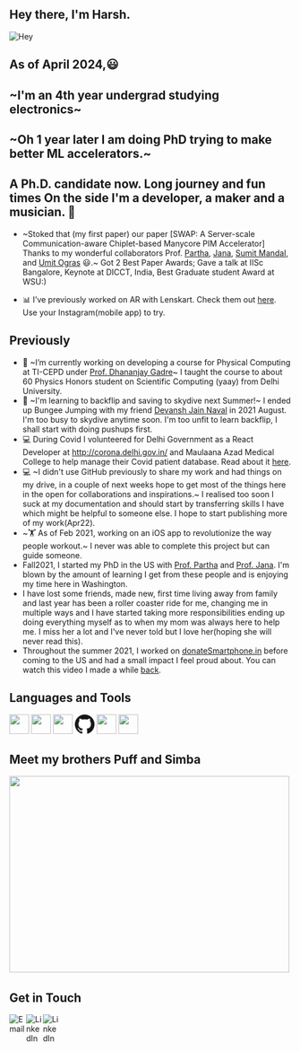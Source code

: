 ## Hey there, I'm Harsh.
![Hey](https://github.com/harshari4299/harshari4299/blob/master/HARSH_readmeGIF.gif)

## As of April 2024,😃
## ~I'm an 4th year undergrad studying electronics~ 
## ~Oh 1 year later I am doing PhD trying to make better ML accelerators.~ 
## A Ph.D. candidate now. Long journey and fun times On the side I'm a developer, a maker and a musician. 👋
- ~Stoked that (my first paper) our paper [SWAP: A Server-scale Communication-aware Chiplet-based Manycore PIM Accelerator] Thanks to my wonderful collaborators Prof. [Partha](https://eecs.wsu.edu/~pande/), [Jana](https://eecs.wsu.edu/~jana/), [Sumit Mandal](https://sumitkmandal.ece.wisc.edu/), and [Umit Ogras](https://directory.engr.wisc.edu/ece/Faculty/Ogras_/) 😃.~ Got 2 Best Paper Awards; Gave a talk at IISc Bangalore, Keynote at DICCT, India, Best Graduate student Award at WSU:) 

- 📊 I’ve previously worked on AR with Lenskart. Check them out [here](https://www.instagram.com/ar/2667111130205123/). Use your Instagram(mobile app) to try. 

## Previously
- 🔭 ~I’m currently working on developing a course for Physical Computing at TI-CEPD under [Prof. Dhananjay Gadre](http://www.dvgadre.com/)~ I taught the course to about 60 Physics Honors student on Scientific Computing (yaay) from Delhi University.
- 🌱 ~I'm learning to backflip and saving to skydive next Summer!~ I ended up Bungee Jumping with my friend [Devansh Jain Naval](https://in.linkedin.com/in/devansh-jain-nawal) in 2021 August. I'm too busy to skydive anytime soon. I'm too unfit to learn backflip, I shall start with doing pushups first. 
- 💻 During Covid I volunteered for Delhi Government as a React Developer at http://corona.delhi.gov.in/ and Maulaana Azad Medical College to help manage their Covid patient database. Read about it [here](https://www.linkedin.com/posts/itsharshari_doctors-coronapandemic-coronawarriors-activity-6686302231144271872-ON_m). 
- 💻 ~I didn't use GitHub previously to share my work and had things on my drive, in a couple of next weeks hope to get most of the things here in the open for collaborations and inspirations.~ I realised too soon I suck at my documentation and should start by transferring skills I have which might be helpful to someone else. I hope to start publishing more of my work(Apr22).  
- ~🏋️ As of Feb 2021, working on an iOS app to revolutionize the way people workout.~ I never was able to complete this project but can guide someone. 
- Fall2021, I started my PhD in the US with [Prof. Partha](https://eecs.wsu.edu/~pande/) and [Prof. Jana](https://eecs.wsu.edu/~jana/). I'm blown by the amount of learning I get from these people and is enjoying my time here in Washington. 
- I have lost some friends, made new, first time living away from family and last year has been a roller coaster ride for me, changing me in multiple ways and I have started taking more responsibilities ending up doing everything myself as to when my mom was always here to help me. I miss her a lot and I've never told but I love her(hoping she will never read this). 
- Throughout the summer 2021, I worked on [donateSmartphone.in](https://donatesmartphone.github.io/) before coming to the US and had a small impact I feel proud about. You can watch this video I made a while [back](https://www.youtube.com/watch?v=EJSBfcc6PTk). 

## Languages and Tools
<img src="https://github.com/harshari4299/harshari4299/blob/master/pythonPNG.png" width="35" height="35" /> <img src="https://github.com/harshari4299/harshari4299/blob/master/Screenshot%202020-09-21%20at%202.52.58%20PM.png" width="35" height="35" /> <img src="https://github.com/harshari4299/harshari4299/blob/master/Screenshot%202020-09-21%20at%202.54.30%20PM.png" width="35" height="35" /> <img src="https://raw.githubusercontent.com/github/explore/78df643247d429f6cc873026c0622819ad797942/topics/github/github.png" width="35" height="35" /> <img src="https://github.com/harshari4299/harshari4299/blob/master/Screenshot%202020-09-21%20at%202.55.47%20PM.png" width="35" height="35" /> <img 
src="https://github.com/harshari4299/harshari4299/blob/master/Screenshot%202020-09-21%20at%202.46.01%20PM.png" width="35" height="35" />

## Meet my brothers Puff and Simba
<img src="https://github.com/harshari4299/harshari4299/blob/master/Screenshot%202020-09-22%20at%205.31.24%20PM.png" width="500" height="350" />

## Get in Touch
[<img align="left" alt="Email" width="30px" src="https://cdn0.iconfinder.com/data/icons/apple-apps/100/Apple_Mail-1024.png" />][email]
[<img align="left" alt="LinkedIn" width="30px" src="https://cdn3.iconfinder.com/data/icons/inficons/512/linkedin.png" />][linkedin]
[<img align="left" alt="LinkedIn" width="30px" src="https://upload.wikimedia.org/wikipedia/commons/a/a5/Instagram_icon.png" />][instagram]

[email]: mailto:harshari4299@gmail.com
[linkedin]: https//:www.linkedin.com/in/itsharshari
[instagram]: https://www.instagram.com/itsharshari/


